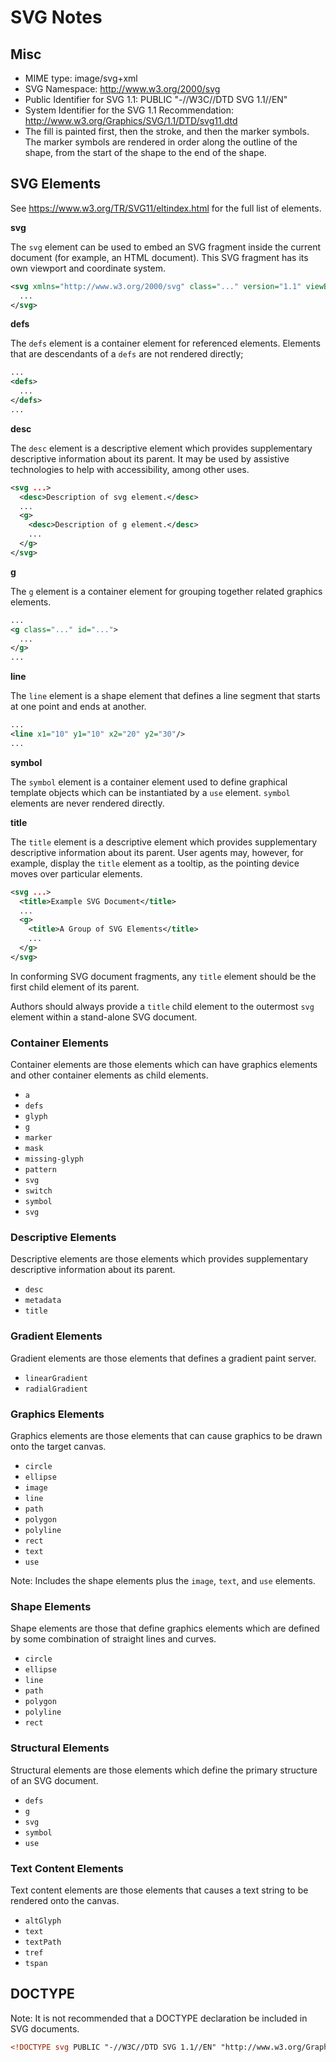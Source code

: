 # SVG Notes


## Misc

* MIME type: image/svg+xml
* SVG Namespace: http://www.w3.org/2000/svg
* Public Identifier for SVG 1.1: PUBLIC "-//W3C//DTD SVG 1.1//EN"
* System Identifier for the SVG 1.1 Recommendation:
  http://www.w3.org/Graphics/SVG/1.1/DTD/svg11.dtd
* The fill is painted first, then the stroke, and then the marker symbols.  The
  marker symbols are rendered in order along the outline of the shape, from the
  start of the shape to the end of the shape.


## SVG Elements

See https://www.w3.org/TR/SVG11/eltindex.html for the full list of elements.

**svg**

The `svg` element can be used to embed an SVG fragment inside the current
document (for example, an HTML document).  This SVG fragment has its own
viewport and coordinate system.

```svg
<svg xmlns="http://www.w3.org/2000/svg" class="..." version="1.1" viewBox="0 0 100 50">
  ...
</svg>
```

**defs**

The `defs` element is a container element for referenced elements.  Elements
that are descendants of a `defs` are not rendered directly;

```svg
...
<defs>
  ...
</defs>
...
```

**desc**

The `desc` element is a descriptive element which provides supplementary
descriptive information about its parent.  It may be used by assistive
technologies to help with accessibility, among other uses.

```svg
<svg ...>
  <desc>Description of svg element.</desc>
  ...
  <g>
    <desc>Description of g element.</desc>
    ...
  </g>
</svg>
```

**g**

The `g` element is a container element for grouping together related graphics
elements.

```svg
...
<g class="..." id="...">
  ...
</g>
...
```

**line**

The `line` element is a shape element that defines a line segment that starts at
one point and ends at another.

```svg
...
<line x1="10" y1="10" x2="20" y2="30"/>
...
```

**symbol**

The `symbol` element is a container element used to define graphical template
objects which can be instantiated by a `use` element.  `symbol` elements are
never rendered directly.


**title**

The `title` element is a descriptive element which provides supplementary
descriptive information about its parent.  User agents may, however, for
example, display the `title` element as a tooltip, as the pointing device moves
over particular elements.

```svg
<svg ...>
  <title>Example SVG Document</title>
  ...
  <g>
    <title>A Group of SVG Elements</title>
    ...
  </g>
</svg>
```

In conforming SVG document fragments, any `title` element should be the first
child element of its parent.

Authors should always provide a `title` child element to the outermost `svg`
element within a stand-alone SVG document.

### Container Elements

Container elements are those elements which can have graphics elements and other
container elements as child elements.

* `a`
* `defs`
* `glyph`
* `g`
* `marker`
* `mask`
* `missing-glyph`
* `pattern`
* `svg`
* `switch`
* `symbol`
* `svg`

### Descriptive Elements

Descriptive elements are those elements which provides supplementary descriptive
information about its parent.

* `desc`
* `metadata`
* `title`

### Gradient Elements

Gradient elements are those elements that defines a gradient paint server.

* `linearGradient`
* `radialGradient`

### Graphics Elements

Graphics elements are those elements that can cause graphics to be drawn onto
the target canvas.

* `circle`
* `ellipse`
* `image`
* `line`
* `path`
* `polygon`
* `polyline`
* `rect`
* `text`
* `use`

Note: Includes the shape elements plus the `image`, `text`, and `use` elements.

### Shape Elements

Shape elements are those that define graphics elements which are defined by some
combination of straight lines and curves.

* `circle`
* `ellipse`
* `line`
* `path`
* `polygon`
* `polyline`
* `rect`

### Structural Elements

Structural elements are those elements which define the primary structure of an
SVG document.

* `defs`
* `g`
* `svg`
* `symbol`
* `use`


### Text Content Elements

Text content elements are those elements that causes a text string to be
rendered onto the canvas.

* `altGlyph`
* `text`
* `textPath`
* `tref`
* `tspan`


## DOCTYPE

Note:  It is not recommended that a DOCTYPE declaration be included in SVG
documents.

```xml
<!DOCTYPE svg PUBLIC "-//W3C//DTD SVG 1.1//EN" "http://www.w3.org/Graphics/SVG/1.1/DTD/svg11.dtd">
```
